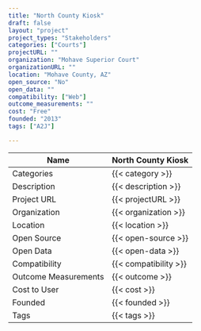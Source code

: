```yaml
---
title: "North County Kiosk"
draft: false
layout: "project"
project_types: "Stakeholders"
categories: ["Courts"]
projectURL: ""
organization: "Mohave Superior Court"
organizationURL: ""
location: "Mohave County, AZ"
open_source: "No"
open_data: ""
compatibility: ["Web"]
outcome_measurements: ""
cost: "Free"
founded: "2013"
tags: ["A2J"]

---
```



Name                    |  North County Kiosk    
------------------------|----
Categories              | {{< category >}} 
Description             | {{< description >}} 
Project URL             | {{< projectURL >}} 
Organization            | {{< organization >}} 
Location                | {{< location >}} 
Open Source             | {{< open-source >}} 
Open Data               | {{< open-data >}} 
Compatibility           | {{< compatibility >}} 
Outcome Measurements    | {{< outcome >}} 
Cost to User            | {{< cost >}} 
Founded                 | {{< founded >}} 
Tags                    | {{< tags >}} 

